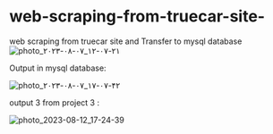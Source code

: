 # web-scraping-from-truecar-site-
web scraping from truecar site  and Transfer to mysql database
![photo_۲۰۲۳-۰۸-۰۷_۱۲-۰۷-۲۱](https://github.com/Peyman2012/web-scraping-from-truecar-site-/assets/88220773/f6a2eb6a-ba5c-428f-ad3f-95bc647b3304)

Output in mysql database:

![photo_۲۰۲۳-۰۸-۰۷_۱۷-۰۷-۴۲](https://github.com/Peyman2012/web-scraping-from-truecar-site-/assets/88220773/b67e3899-ad2c-4f98-a4e1-5950bdaad8cf)

output 3 from project 3 :


![photo_2023-08-12_17-24-39](https://github.com/Peyman2012/web-scraping-from-truecar-site-/assets/88220773/17defbc7-59a6-4f33-abde-a063e60de31c)

